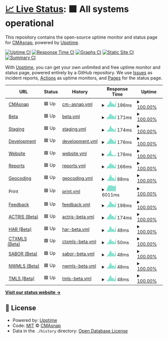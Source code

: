 # [📈 Live Status](https://status.cmasnap.com): <!--live status--> **🟩 All systems operational**

This repository contains the open-source uptime monitor and status page for [CMAsnap](https://cmasnap.com), powered by [Upptime](https://github.com/upptime/upptime).

[![Uptime CI](https://github.com/CMAsnap/status/workflows/Uptime%20CI/badge.svg)](https://github.com/CMAsnap/status/actions?query=workflow%3A%22Uptime+CI%22)
[![Response Time CI](https://github.com/CMAsnap/status/workflows/Response%20Time%20CI/badge.svg)](https://github.com/CMAsnap/status/actions?query=workflow%3A%22Response+Time+CI%22)
[![Graphs CI](https://github.com/CMAsnap/status/workflows/Graphs%20CI/badge.svg)](https://github.com/CMAsnap/status/actions?query=workflow%3A%22Graphs+CI%22)
[![Static Site CI](https://github.com/CMAsnap/status/workflows/Static%20Site%20CI/badge.svg)](https://github.com/CMAsnap/status/actions?query=workflow%3A%22Static+Site+CI%22)
[![Summary CI](https://github.com/CMAsnap/status/workflows/Summary%20CI/badge.svg)](https://github.com/CMAsnap/status/actions?query=workflow%3A%22Summary+CI%22)

With [Upptime](https://upptime.js.org), you can get your own unlimited and free uptime monitor and status page, powered entirely by a GitHub repository. We use [Issues](https://github.com/CMAsnap/status/issues) as incident reports, [Actions](https://github.com/CMAsnap/status/actions) as uptime monitors, and [Pages](https://status.cmasnap.com) for the status page.

<!--start: status pages-->
<!-- This summary is generated by Upptime (https://github.com/upptime/upptime) -->
<!-- Do not edit this manually, your changes will be overwritten -->
<!-- prettier-ignore -->
| URL | Status | History | Response Time | Uptime |
| --- | ------ | ------- | ------------- | ------ |
| <img alt="" src="https://app.cmasnap.com/static/media/favicon/apple-icon-180.png" height="13"> [CMAsnap](https://app.cmasnap.com/api/ping/) | 🟩 Up | [cm-asnap.yml](https://github.com/CMAsnap/status/commits/HEAD/history/cm-asnap.yml) | <details><summary><img alt="Response time graph" src="./graphs/cm-asnap/response-time-week.png" height="20"> 196ms</summary><br><a href="https://status.cmasnap.com/history/cm-asnap"><img alt="Response time 276" src="https://img.shields.io/endpoint?url=https%3A%2F%2Fraw.githubusercontent.com%2FCMAsnap%2Fstatus%2FHEAD%2Fapi%2Fcm-asnap%2Fresponse-time.json"></a><br><a href="https://status.cmasnap.com/history/cm-asnap"><img alt="24-hour response time 320" src="https://img.shields.io/endpoint?url=https%3A%2F%2Fraw.githubusercontent.com%2FCMAsnap%2Fstatus%2FHEAD%2Fapi%2Fcm-asnap%2Fresponse-time-day.json"></a><br><a href="https://status.cmasnap.com/history/cm-asnap"><img alt="7-day response time 196" src="https://img.shields.io/endpoint?url=https%3A%2F%2Fraw.githubusercontent.com%2FCMAsnap%2Fstatus%2FHEAD%2Fapi%2Fcm-asnap%2Fresponse-time-week.json"></a><br><a href="https://status.cmasnap.com/history/cm-asnap"><img alt="30-day response time 366" src="https://img.shields.io/endpoint?url=https%3A%2F%2Fraw.githubusercontent.com%2FCMAsnap%2Fstatus%2FHEAD%2Fapi%2Fcm-asnap%2Fresponse-time-month.json"></a><br><a href="https://status.cmasnap.com/history/cm-asnap"><img alt="1-year response time 295" src="https://img.shields.io/endpoint?url=https%3A%2F%2Fraw.githubusercontent.com%2FCMAsnap%2Fstatus%2FHEAD%2Fapi%2Fcm-asnap%2Fresponse-time-year.json"></a></details> | <details><summary><a href="https://status.cmasnap.com/history/cm-asnap">100.00%</a></summary><a href="https://status.cmasnap.com/history/cm-asnap"><img alt="All-time uptime 99.99%" src="https://img.shields.io/endpoint?url=https%3A%2F%2Fraw.githubusercontent.com%2FCMAsnap%2Fstatus%2FHEAD%2Fapi%2Fcm-asnap%2Fuptime.json"></a><br><a href="https://status.cmasnap.com/history/cm-asnap"><img alt="24-hour uptime 100.00%" src="https://img.shields.io/endpoint?url=https%3A%2F%2Fraw.githubusercontent.com%2FCMAsnap%2Fstatus%2FHEAD%2Fapi%2Fcm-asnap%2Fuptime-day.json"></a><br><a href="https://status.cmasnap.com/history/cm-asnap"><img alt="7-day uptime 100.00%" src="https://img.shields.io/endpoint?url=https%3A%2F%2Fraw.githubusercontent.com%2FCMAsnap%2Fstatus%2FHEAD%2Fapi%2Fcm-asnap%2Fuptime-week.json"></a><br><a href="https://status.cmasnap.com/history/cm-asnap"><img alt="30-day uptime 100.00%" src="https://img.shields.io/endpoint?url=https%3A%2F%2Fraw.githubusercontent.com%2FCMAsnap%2Fstatus%2FHEAD%2Fapi%2Fcm-asnap%2Fuptime-month.json"></a><br><a href="https://status.cmasnap.com/history/cm-asnap"><img alt="1-year uptime 99.99%" src="https://img.shields.io/endpoint?url=https%3A%2F%2Fraw.githubusercontent.com%2FCMAsnap%2Fstatus%2FHEAD%2Fapi%2Fcm-asnap%2Fuptime-year.json"></a></details>
| <img alt="" src="https://beta.cmasnap.com/static/media/favicon/apple-icon-180.png" height="13"> [Beta](https://beta.cmasnap.com/api/ping/) | 🟩 Up | [beta.yml](https://github.com/CMAsnap/status/commits/HEAD/history/beta.yml) | <details><summary><img alt="Response time graph" src="./graphs/beta/response-time-week.png" height="20"> 171ms</summary><br><a href="https://status.cmasnap.com/history/beta"><img alt="Response time 192" src="https://img.shields.io/endpoint?url=https%3A%2F%2Fraw.githubusercontent.com%2FCMAsnap%2Fstatus%2FHEAD%2Fapi%2Fbeta%2Fresponse-time.json"></a><br><a href="https://status.cmasnap.com/history/beta"><img alt="24-hour response time 256" src="https://img.shields.io/endpoint?url=https%3A%2F%2Fraw.githubusercontent.com%2FCMAsnap%2Fstatus%2FHEAD%2Fapi%2Fbeta%2Fresponse-time-day.json"></a><br><a href="https://status.cmasnap.com/history/beta"><img alt="7-day response time 171" src="https://img.shields.io/endpoint?url=https%3A%2F%2Fraw.githubusercontent.com%2FCMAsnap%2Fstatus%2FHEAD%2Fapi%2Fbeta%2Fresponse-time-week.json"></a><br><a href="https://status.cmasnap.com/history/beta"><img alt="30-day response time 140" src="https://img.shields.io/endpoint?url=https%3A%2F%2Fraw.githubusercontent.com%2FCMAsnap%2Fstatus%2FHEAD%2Fapi%2Fbeta%2Fresponse-time-month.json"></a><br><a href="https://status.cmasnap.com/history/beta"><img alt="1-year response time 192" src="https://img.shields.io/endpoint?url=https%3A%2F%2Fraw.githubusercontent.com%2FCMAsnap%2Fstatus%2FHEAD%2Fapi%2Fbeta%2Fresponse-time-year.json"></a></details> | <details><summary><a href="https://status.cmasnap.com/history/beta">100.00%</a></summary><a href="https://status.cmasnap.com/history/beta"><img alt="All-time uptime 100.00%" src="https://img.shields.io/endpoint?url=https%3A%2F%2Fraw.githubusercontent.com%2FCMAsnap%2Fstatus%2FHEAD%2Fapi%2Fbeta%2Fuptime.json"></a><br><a href="https://status.cmasnap.com/history/beta"><img alt="24-hour uptime 100.00%" src="https://img.shields.io/endpoint?url=https%3A%2F%2Fraw.githubusercontent.com%2FCMAsnap%2Fstatus%2FHEAD%2Fapi%2Fbeta%2Fuptime-day.json"></a><br><a href="https://status.cmasnap.com/history/beta"><img alt="7-day uptime 100.00%" src="https://img.shields.io/endpoint?url=https%3A%2F%2Fraw.githubusercontent.com%2FCMAsnap%2Fstatus%2FHEAD%2Fapi%2Fbeta%2Fuptime-week.json"></a><br><a href="https://status.cmasnap.com/history/beta"><img alt="30-day uptime 100.00%" src="https://img.shields.io/endpoint?url=https%3A%2F%2Fraw.githubusercontent.com%2FCMAsnap%2Fstatus%2FHEAD%2Fapi%2Fbeta%2Fuptime-month.json"></a><br><a href="https://status.cmasnap.com/history/beta"><img alt="1-year uptime 100.00%" src="https://img.shields.io/endpoint?url=https%3A%2F%2Fraw.githubusercontent.com%2FCMAsnap%2Fstatus%2FHEAD%2Fapi%2Fbeta%2Fuptime-year.json"></a></details>
| <img alt="" src="https://staging.cmasnap.com/static/media/favicon/apple-icon-180.png" height="13"> [Staging](https://staging.cmasnap.com/api/ping/) | 🟩 Up | [staging.yml](https://github.com/CMAsnap/status/commits/HEAD/history/staging.yml) | <details><summary><img alt="Response time graph" src="./graphs/staging/response-time-week.png" height="20"> 174ms</summary><br><a href="https://status.cmasnap.com/history/staging"><img alt="Response time 173" src="https://img.shields.io/endpoint?url=https%3A%2F%2Fraw.githubusercontent.com%2FCMAsnap%2Fstatus%2FHEAD%2Fapi%2Fstaging%2Fresponse-time.json"></a><br><a href="https://status.cmasnap.com/history/staging"><img alt="24-hour response time 253" src="https://img.shields.io/endpoint?url=https%3A%2F%2Fraw.githubusercontent.com%2FCMAsnap%2Fstatus%2FHEAD%2Fapi%2Fstaging%2Fresponse-time-day.json"></a><br><a href="https://status.cmasnap.com/history/staging"><img alt="7-day response time 174" src="https://img.shields.io/endpoint?url=https%3A%2F%2Fraw.githubusercontent.com%2FCMAsnap%2Fstatus%2FHEAD%2Fapi%2Fstaging%2Fresponse-time-week.json"></a><br><a href="https://status.cmasnap.com/history/staging"><img alt="30-day response time 145" src="https://img.shields.io/endpoint?url=https%3A%2F%2Fraw.githubusercontent.com%2FCMAsnap%2Fstatus%2FHEAD%2Fapi%2Fstaging%2Fresponse-time-month.json"></a><br><a href="https://status.cmasnap.com/history/staging"><img alt="1-year response time 171" src="https://img.shields.io/endpoint?url=https%3A%2F%2Fraw.githubusercontent.com%2FCMAsnap%2Fstatus%2FHEAD%2Fapi%2Fstaging%2Fresponse-time-year.json"></a></details> | <details><summary><a href="https://status.cmasnap.com/history/staging">100.00%</a></summary><a href="https://status.cmasnap.com/history/staging"><img alt="All-time uptime 100.00%" src="https://img.shields.io/endpoint?url=https%3A%2F%2Fraw.githubusercontent.com%2FCMAsnap%2Fstatus%2FHEAD%2Fapi%2Fstaging%2Fuptime.json"></a><br><a href="https://status.cmasnap.com/history/staging"><img alt="24-hour uptime 100.00%" src="https://img.shields.io/endpoint?url=https%3A%2F%2Fraw.githubusercontent.com%2FCMAsnap%2Fstatus%2FHEAD%2Fapi%2Fstaging%2Fuptime-day.json"></a><br><a href="https://status.cmasnap.com/history/staging"><img alt="7-day uptime 100.00%" src="https://img.shields.io/endpoint?url=https%3A%2F%2Fraw.githubusercontent.com%2FCMAsnap%2Fstatus%2FHEAD%2Fapi%2Fstaging%2Fuptime-week.json"></a><br><a href="https://status.cmasnap.com/history/staging"><img alt="30-day uptime 100.00%" src="https://img.shields.io/endpoint?url=https%3A%2F%2Fraw.githubusercontent.com%2FCMAsnap%2Fstatus%2FHEAD%2Fapi%2Fstaging%2Fuptime-month.json"></a><br><a href="https://status.cmasnap.com/history/staging"><img alt="1-year uptime 100.00%" src="https://img.shields.io/endpoint?url=https%3A%2F%2Fraw.githubusercontent.com%2FCMAsnap%2Fstatus%2FHEAD%2Fapi%2Fstaging%2Fuptime-year.json"></a></details>
| <img alt="" src="https://development.cmasnap.com/static/media/favicon/apple-icon-180.png" height="13"> [Development](https://development.cmasnap.com/api/ping/) | 🟩 Up | [development.yml](https://github.com/CMAsnap/status/commits/HEAD/history/development.yml) | <details><summary><img alt="Response time graph" src="./graphs/development/response-time-week.png" height="20"> 176ms</summary><br><a href="https://status.cmasnap.com/history/development"><img alt="Response time 170" src="https://img.shields.io/endpoint?url=https%3A%2F%2Fraw.githubusercontent.com%2FCMAsnap%2Fstatus%2FHEAD%2Fapi%2Fdevelopment%2Fresponse-time.json"></a><br><a href="https://status.cmasnap.com/history/development"><img alt="24-hour response time 253" src="https://img.shields.io/endpoint?url=https%3A%2F%2Fraw.githubusercontent.com%2FCMAsnap%2Fstatus%2FHEAD%2Fapi%2Fdevelopment%2Fresponse-time-day.json"></a><br><a href="https://status.cmasnap.com/history/development"><img alt="7-day response time 176" src="https://img.shields.io/endpoint?url=https%3A%2F%2Fraw.githubusercontent.com%2FCMAsnap%2Fstatus%2FHEAD%2Fapi%2Fdevelopment%2Fresponse-time-week.json"></a><br><a href="https://status.cmasnap.com/history/development"><img alt="30-day response time 142" src="https://img.shields.io/endpoint?url=https%3A%2F%2Fraw.githubusercontent.com%2FCMAsnap%2Fstatus%2FHEAD%2Fapi%2Fdevelopment%2Fresponse-time-month.json"></a><br><a href="https://status.cmasnap.com/history/development"><img alt="1-year response time 169" src="https://img.shields.io/endpoint?url=https%3A%2F%2Fraw.githubusercontent.com%2FCMAsnap%2Fstatus%2FHEAD%2Fapi%2Fdevelopment%2Fresponse-time-year.json"></a></details> | <details><summary><a href="https://status.cmasnap.com/history/development">100.00%</a></summary><a href="https://status.cmasnap.com/history/development"><img alt="All-time uptime 100.00%" src="https://img.shields.io/endpoint?url=https%3A%2F%2Fraw.githubusercontent.com%2FCMAsnap%2Fstatus%2FHEAD%2Fapi%2Fdevelopment%2Fuptime.json"></a><br><a href="https://status.cmasnap.com/history/development"><img alt="24-hour uptime 100.00%" src="https://img.shields.io/endpoint?url=https%3A%2F%2Fraw.githubusercontent.com%2FCMAsnap%2Fstatus%2FHEAD%2Fapi%2Fdevelopment%2Fuptime-day.json"></a><br><a href="https://status.cmasnap.com/history/development"><img alt="7-day uptime 100.00%" src="https://img.shields.io/endpoint?url=https%3A%2F%2Fraw.githubusercontent.com%2FCMAsnap%2Fstatus%2FHEAD%2Fapi%2Fdevelopment%2Fuptime-week.json"></a><br><a href="https://status.cmasnap.com/history/development"><img alt="30-day uptime 100.00%" src="https://img.shields.io/endpoint?url=https%3A%2F%2Fraw.githubusercontent.com%2FCMAsnap%2Fstatus%2FHEAD%2Fapi%2Fdevelopment%2Fuptime-month.json"></a><br><a href="https://status.cmasnap.com/history/development"><img alt="1-year uptime 100.00%" src="https://img.shields.io/endpoint?url=https%3A%2F%2Fraw.githubusercontent.com%2FCMAsnap%2Fstatus%2FHEAD%2Fapi%2Fdevelopment%2Fuptime-year.json"></a></details>
| <img alt="" src="https://7732712.fs1.hubspotusercontent-na1.net/hubfs/7732712/apple-icon-180.png" height="13"> [Website](https://cmasnap.com/) | 🟩 Up | [website.yml](https://github.com/CMAsnap/status/commits/HEAD/history/website.yml) | <details><summary><img alt="Response time graph" src="./graphs/website/response-time-week.png" height="20"> 176ms</summary><br><a href="https://status.cmasnap.com/history/website"><img alt="Response time 263" src="https://img.shields.io/endpoint?url=https%3A%2F%2Fraw.githubusercontent.com%2FCMAsnap%2Fstatus%2FHEAD%2Fapi%2Fwebsite%2Fresponse-time.json"></a><br><a href="https://status.cmasnap.com/history/website"><img alt="24-hour response time 120" src="https://img.shields.io/endpoint?url=https%3A%2F%2Fraw.githubusercontent.com%2FCMAsnap%2Fstatus%2FHEAD%2Fapi%2Fwebsite%2Fresponse-time-day.json"></a><br><a href="https://status.cmasnap.com/history/website"><img alt="7-day response time 176" src="https://img.shields.io/endpoint?url=https%3A%2F%2Fraw.githubusercontent.com%2FCMAsnap%2Fstatus%2FHEAD%2Fapi%2Fwebsite%2Fresponse-time-week.json"></a><br><a href="https://status.cmasnap.com/history/website"><img alt="30-day response time 139" src="https://img.shields.io/endpoint?url=https%3A%2F%2Fraw.githubusercontent.com%2FCMAsnap%2Fstatus%2FHEAD%2Fapi%2Fwebsite%2Fresponse-time-month.json"></a><br><a href="https://status.cmasnap.com/history/website"><img alt="1-year response time 231" src="https://img.shields.io/endpoint?url=https%3A%2F%2Fraw.githubusercontent.com%2FCMAsnap%2Fstatus%2FHEAD%2Fapi%2Fwebsite%2Fresponse-time-year.json"></a></details> | <details><summary><a href="https://status.cmasnap.com/history/website">100.00%</a></summary><a href="https://status.cmasnap.com/history/website"><img alt="All-time uptime 100.00%" src="https://img.shields.io/endpoint?url=https%3A%2F%2Fraw.githubusercontent.com%2FCMAsnap%2Fstatus%2FHEAD%2Fapi%2Fwebsite%2Fuptime.json"></a><br><a href="https://status.cmasnap.com/history/website"><img alt="24-hour uptime 100.00%" src="https://img.shields.io/endpoint?url=https%3A%2F%2Fraw.githubusercontent.com%2FCMAsnap%2Fstatus%2FHEAD%2Fapi%2Fwebsite%2Fuptime-day.json"></a><br><a href="https://status.cmasnap.com/history/website"><img alt="7-day uptime 100.00%" src="https://img.shields.io/endpoint?url=https%3A%2F%2Fraw.githubusercontent.com%2FCMAsnap%2Fstatus%2FHEAD%2Fapi%2Fwebsite%2Fuptime-week.json"></a><br><a href="https://status.cmasnap.com/history/website"><img alt="30-day uptime 100.00%" src="https://img.shields.io/endpoint?url=https%3A%2F%2Fraw.githubusercontent.com%2FCMAsnap%2Fstatus%2FHEAD%2Fapi%2Fwebsite%2Fuptime-month.json"></a><br><a href="https://status.cmasnap.com/history/website"><img alt="1-year uptime 100.00%" src="https://img.shields.io/endpoint?url=https%3A%2F%2Fraw.githubusercontent.com%2FCMAsnap%2Fstatus%2FHEAD%2Fapi%2Fwebsite%2Fuptime-year.json"></a></details>
| <img alt="" src="https://reports.cmasnap.com/app/assets/img/favicon.ico" height="13"> [Reports](https://reports.cmasnap.com/api/health) | 🟩 Up | [reports.yml](https://github.com/CMAsnap/status/commits/HEAD/history/reports.yml) | <details><summary><img alt="Response time graph" src="./graphs/reports/response-time-week.png" height="20"> 166ms</summary><br><a href="https://status.cmasnap.com/history/reports"><img alt="Response time 176" src="https://img.shields.io/endpoint?url=https%3A%2F%2Fraw.githubusercontent.com%2FCMAsnap%2Fstatus%2FHEAD%2Fapi%2Freports%2Fresponse-time.json"></a><br><a href="https://status.cmasnap.com/history/reports"><img alt="24-hour response time 251" src="https://img.shields.io/endpoint?url=https%3A%2F%2Fraw.githubusercontent.com%2FCMAsnap%2Fstatus%2FHEAD%2Fapi%2Freports%2Fresponse-time-day.json"></a><br><a href="https://status.cmasnap.com/history/reports"><img alt="7-day response time 166" src="https://img.shields.io/endpoint?url=https%3A%2F%2Fraw.githubusercontent.com%2FCMAsnap%2Fstatus%2FHEAD%2Fapi%2Freports%2Fresponse-time-week.json"></a><br><a href="https://status.cmasnap.com/history/reports"><img alt="30-day response time 139" src="https://img.shields.io/endpoint?url=https%3A%2F%2Fraw.githubusercontent.com%2FCMAsnap%2Fstatus%2FHEAD%2Fapi%2Freports%2Fresponse-time-month.json"></a><br><a href="https://status.cmasnap.com/history/reports"><img alt="1-year response time 172" src="https://img.shields.io/endpoint?url=https%3A%2F%2Fraw.githubusercontent.com%2FCMAsnap%2Fstatus%2FHEAD%2Fapi%2Freports%2Fresponse-time-year.json"></a></details> | <details><summary><a href="https://status.cmasnap.com/history/reports">100.00%</a></summary><a href="https://status.cmasnap.com/history/reports"><img alt="All-time uptime 100.00%" src="https://img.shields.io/endpoint?url=https%3A%2F%2Fraw.githubusercontent.com%2FCMAsnap%2Fstatus%2FHEAD%2Fapi%2Freports%2Fuptime.json"></a><br><a href="https://status.cmasnap.com/history/reports"><img alt="24-hour uptime 100.00%" src="https://img.shields.io/endpoint?url=https%3A%2F%2Fraw.githubusercontent.com%2FCMAsnap%2Fstatus%2FHEAD%2Fapi%2Freports%2Fuptime-day.json"></a><br><a href="https://status.cmasnap.com/history/reports"><img alt="7-day uptime 100.00%" src="https://img.shields.io/endpoint?url=https%3A%2F%2Fraw.githubusercontent.com%2FCMAsnap%2Fstatus%2FHEAD%2Fapi%2Freports%2Fuptime-week.json"></a><br><a href="https://status.cmasnap.com/history/reports"><img alt="30-day uptime 100.00%" src="https://img.shields.io/endpoint?url=https%3A%2F%2Fraw.githubusercontent.com%2FCMAsnap%2Fstatus%2FHEAD%2Fapi%2Freports%2Fuptime-month.json"></a><br><a href="https://status.cmasnap.com/history/reports"><img alt="1-year uptime 100.00%" src="https://img.shields.io/endpoint?url=https%3A%2F%2Fraw.githubusercontent.com%2FCMAsnap%2Fstatus%2FHEAD%2Fapi%2Freports%2Fuptime-year.json"></a></details>
| <img alt="" src="https://www.pelias.io/img/favicon.ico" height="13"> [Geocoding](http://159.223.144.242:4000/status) | 🟩 Up | [geocoding.yml](https://github.com/CMAsnap/status/commits/HEAD/history/geocoding.yml) | <details><summary><img alt="Response time graph" src="./graphs/geocoding/response-time-week.png" height="20"> 88ms</summary><br><a href="https://status.cmasnap.com/history/geocoding"><img alt="Response time 80" src="https://img.shields.io/endpoint?url=https%3A%2F%2Fraw.githubusercontent.com%2FCMAsnap%2Fstatus%2FHEAD%2Fapi%2Fgeocoding%2Fresponse-time.json"></a><br><a href="https://status.cmasnap.com/history/geocoding"><img alt="24-hour response time 157" src="https://img.shields.io/endpoint?url=https%3A%2F%2Fraw.githubusercontent.com%2FCMAsnap%2Fstatus%2FHEAD%2Fapi%2Fgeocoding%2Fresponse-time-day.json"></a><br><a href="https://status.cmasnap.com/history/geocoding"><img alt="7-day response time 88" src="https://img.shields.io/endpoint?url=https%3A%2F%2Fraw.githubusercontent.com%2FCMAsnap%2Fstatus%2FHEAD%2Fapi%2Fgeocoding%2Fresponse-time-week.json"></a><br><a href="https://status.cmasnap.com/history/geocoding"><img alt="30-day response time 68" src="https://img.shields.io/endpoint?url=https%3A%2F%2Fraw.githubusercontent.com%2FCMAsnap%2Fstatus%2FHEAD%2Fapi%2Fgeocoding%2Fresponse-time-month.json"></a><br><a href="https://status.cmasnap.com/history/geocoding"><img alt="1-year response time 80" src="https://img.shields.io/endpoint?url=https%3A%2F%2Fraw.githubusercontent.com%2FCMAsnap%2Fstatus%2FHEAD%2Fapi%2Fgeocoding%2Fresponse-time-year.json"></a></details> | <details><summary><a href="https://status.cmasnap.com/history/geocoding">100.00%</a></summary><a href="https://status.cmasnap.com/history/geocoding"><img alt="All-time uptime 100.00%" src="https://img.shields.io/endpoint?url=https%3A%2F%2Fraw.githubusercontent.com%2FCMAsnap%2Fstatus%2FHEAD%2Fapi%2Fgeocoding%2Fuptime.json"></a><br><a href="https://status.cmasnap.com/history/geocoding"><img alt="24-hour uptime 100.00%" src="https://img.shields.io/endpoint?url=https%3A%2F%2Fraw.githubusercontent.com%2FCMAsnap%2Fstatus%2FHEAD%2Fapi%2Fgeocoding%2Fuptime-day.json"></a><br><a href="https://status.cmasnap.com/history/geocoding"><img alt="7-day uptime 100.00%" src="https://img.shields.io/endpoint?url=https%3A%2F%2Fraw.githubusercontent.com%2FCMAsnap%2Fstatus%2FHEAD%2Fapi%2Fgeocoding%2Fuptime-week.json"></a><br><a href="https://status.cmasnap.com/history/geocoding"><img alt="30-day uptime 100.00%" src="https://img.shields.io/endpoint?url=https%3A%2F%2Fraw.githubusercontent.com%2FCMAsnap%2Fstatus%2FHEAD%2Fapi%2Fgeocoding%2Fuptime-month.json"></a><br><a href="https://status.cmasnap.com/history/geocoding"><img alt="1-year uptime 100.00%" src="https://img.shields.io/endpoint?url=https%3A%2F%2Fraw.githubusercontent.com%2FCMAsnap%2Fstatus%2FHEAD%2Fapi%2Fgeocoding%2Fuptime-year.json"></a></details>
| <img alt="" src="https://icons.duckduckgo.com/ip3/print.cmasnap.com.ico" height="13"> Print | 🟩 Up | [print.yml](https://github.com/CMAsnap/status/commits/HEAD/history/print.yml) | <details><summary><img alt="Response time graph" src="./graphs/print/response-time-week.png" height="20"> 6011ms</summary><br><a href="https://status.cmasnap.com/history/print"><img alt="Response time 6345" src="https://img.shields.io/endpoint?url=https%3A%2F%2Fraw.githubusercontent.com%2FCMAsnap%2Fstatus%2FHEAD%2Fapi%2Fprint%2Fresponse-time.json"></a><br><a href="https://status.cmasnap.com/history/print"><img alt="24-hour response time 6225" src="https://img.shields.io/endpoint?url=https%3A%2F%2Fraw.githubusercontent.com%2FCMAsnap%2Fstatus%2FHEAD%2Fapi%2Fprint%2Fresponse-time-day.json"></a><br><a href="https://status.cmasnap.com/history/print"><img alt="7-day response time 6011" src="https://img.shields.io/endpoint?url=https%3A%2F%2Fraw.githubusercontent.com%2FCMAsnap%2Fstatus%2FHEAD%2Fapi%2Fprint%2Fresponse-time-week.json"></a><br><a href="https://status.cmasnap.com/history/print"><img alt="30-day response time 6396" src="https://img.shields.io/endpoint?url=https%3A%2F%2Fraw.githubusercontent.com%2FCMAsnap%2Fstatus%2FHEAD%2Fapi%2Fprint%2Fresponse-time-month.json"></a><br><a href="https://status.cmasnap.com/history/print"><img alt="1-year response time 5817" src="https://img.shields.io/endpoint?url=https%3A%2F%2Fraw.githubusercontent.com%2FCMAsnap%2Fstatus%2FHEAD%2Fapi%2Fprint%2Fresponse-time-year.json"></a></details> | <details><summary><a href="https://status.cmasnap.com/history/print">100.00%</a></summary><a href="https://status.cmasnap.com/history/print"><img alt="All-time uptime 100.00%" src="https://img.shields.io/endpoint?url=https%3A%2F%2Fraw.githubusercontent.com%2FCMAsnap%2Fstatus%2FHEAD%2Fapi%2Fprint%2Fuptime.json"></a><br><a href="https://status.cmasnap.com/history/print"><img alt="24-hour uptime 100.00%" src="https://img.shields.io/endpoint?url=https%3A%2F%2Fraw.githubusercontent.com%2FCMAsnap%2Fstatus%2FHEAD%2Fapi%2Fprint%2Fuptime-day.json"></a><br><a href="https://status.cmasnap.com/history/print"><img alt="7-day uptime 100.00%" src="https://img.shields.io/endpoint?url=https%3A%2F%2Fraw.githubusercontent.com%2FCMAsnap%2Fstatus%2FHEAD%2Fapi%2Fprint%2Fuptime-week.json"></a><br><a href="https://status.cmasnap.com/history/print"><img alt="30-day uptime 99.97%" src="https://img.shields.io/endpoint?url=https%3A%2F%2Fraw.githubusercontent.com%2FCMAsnap%2Fstatus%2FHEAD%2Fapi%2Fprint%2Fuptime-month.json"></a><br><a href="https://status.cmasnap.com/history/print"><img alt="1-year uptime 100.00%" src="https://img.shields.io/endpoint?url=https%3A%2F%2Fraw.githubusercontent.com%2FCMAsnap%2Fstatus%2FHEAD%2Fapi%2Fprint%2Fuptime-year.json"></a></details>
| <img alt="" src="https://feedback.cmasnap.com/static/images/logos/RWimAUckjywYVHidKhZd7TJZInfPjstsp6BFFVgfN5K1tJYzPuNsoGxjCq56DOSC-firstframe.jpeg?size=100" height="13"> [Feedback](https://feedback.cmasnap.com/_health/) | 🟩 Up | [feedback.yml](https://github.com/CMAsnap/status/commits/HEAD/history/feedback.yml) | <details><summary><img alt="Response time graph" src="./graphs/feedback/response-time-week.png" height="20"> 198ms</summary><br><a href="https://status.cmasnap.com/history/feedback"><img alt="Response time 195" src="https://img.shields.io/endpoint?url=https%3A%2F%2Fraw.githubusercontent.com%2FCMAsnap%2Fstatus%2FHEAD%2Fapi%2Ffeedback%2Fresponse-time.json"></a><br><a href="https://status.cmasnap.com/history/feedback"><img alt="24-hour response time 324" src="https://img.shields.io/endpoint?url=https%3A%2F%2Fraw.githubusercontent.com%2FCMAsnap%2Fstatus%2FHEAD%2Fapi%2Ffeedback%2Fresponse-time-day.json"></a><br><a href="https://status.cmasnap.com/history/feedback"><img alt="7-day response time 198" src="https://img.shields.io/endpoint?url=https%3A%2F%2Fraw.githubusercontent.com%2FCMAsnap%2Fstatus%2FHEAD%2Fapi%2Ffeedback%2Fresponse-time-week.json"></a><br><a href="https://status.cmasnap.com/history/feedback"><img alt="30-day response time 167" src="https://img.shields.io/endpoint?url=https%3A%2F%2Fraw.githubusercontent.com%2FCMAsnap%2Fstatus%2FHEAD%2Fapi%2Ffeedback%2Fresponse-time-month.json"></a><br><a href="https://status.cmasnap.com/history/feedback"><img alt="1-year response time 195" src="https://img.shields.io/endpoint?url=https%3A%2F%2Fraw.githubusercontent.com%2FCMAsnap%2Fstatus%2FHEAD%2Fapi%2Ffeedback%2Fresponse-time-year.json"></a></details> | <details><summary><a href="https://status.cmasnap.com/history/feedback">100.00%</a></summary><a href="https://status.cmasnap.com/history/feedback"><img alt="All-time uptime 100.00%" src="https://img.shields.io/endpoint?url=https%3A%2F%2Fraw.githubusercontent.com%2FCMAsnap%2Fstatus%2FHEAD%2Fapi%2Ffeedback%2Fuptime.json"></a><br><a href="https://status.cmasnap.com/history/feedback"><img alt="24-hour uptime 100.00%" src="https://img.shields.io/endpoint?url=https%3A%2F%2Fraw.githubusercontent.com%2FCMAsnap%2Fstatus%2FHEAD%2Fapi%2Ffeedback%2Fuptime-day.json"></a><br><a href="https://status.cmasnap.com/history/feedback"><img alt="7-day uptime 100.00%" src="https://img.shields.io/endpoint?url=https%3A%2F%2Fraw.githubusercontent.com%2FCMAsnap%2Fstatus%2FHEAD%2Fapi%2Ffeedback%2Fuptime-week.json"></a><br><a href="https://status.cmasnap.com/history/feedback"><img alt="30-day uptime 100.00%" src="https://img.shields.io/endpoint?url=https%3A%2F%2Fraw.githubusercontent.com%2FCMAsnap%2Fstatus%2FHEAD%2Fapi%2Ffeedback%2Fuptime-month.json"></a><br><a href="https://status.cmasnap.com/history/feedback"><img alt="1-year uptime 100.00%" src="https://img.shields.io/endpoint?url=https%3A%2F%2Fraw.githubusercontent.com%2FCMAsnap%2Fstatus%2FHEAD%2Fapi%2Ffeedback%2Fuptime-year.json"></a></details>
| <img alt="" src="https://icons.duckduckgo.com/ip3/beta.cmasnap.com.ico" height="13"> [ACTRIS (Beta)](https://beta.cmasnap.com/api/listings?datasetId=actris) | 🟩 Up | [actris-beta.yml](https://github.com/CMAsnap/status/commits/HEAD/history/actris-beta.yml) | <details><summary><img alt="Response time graph" src="./graphs/actris-beta/response-time-week.png" height="20"> 174ms</summary><br><a href="https://status.cmasnap.com/history/actris-beta"><img alt="Response time 483" src="https://img.shields.io/endpoint?url=https%3A%2F%2Fraw.githubusercontent.com%2FCMAsnap%2Fstatus%2FHEAD%2Fapi%2Factris-beta%2Fresponse-time.json"></a><br><a href="https://status.cmasnap.com/history/actris-beta"><img alt="24-hour response time 274" src="https://img.shields.io/endpoint?url=https%3A%2F%2Fraw.githubusercontent.com%2FCMAsnap%2Fstatus%2FHEAD%2Fapi%2Factris-beta%2Fresponse-time-day.json"></a><br><a href="https://status.cmasnap.com/history/actris-beta"><img alt="7-day response time 174" src="https://img.shields.io/endpoint?url=https%3A%2F%2Fraw.githubusercontent.com%2FCMAsnap%2Fstatus%2FHEAD%2Fapi%2Factris-beta%2Fresponse-time-week.json"></a><br><a href="https://status.cmasnap.com/history/actris-beta"><img alt="30-day response time 148" src="https://img.shields.io/endpoint?url=https%3A%2F%2Fraw.githubusercontent.com%2FCMAsnap%2Fstatus%2FHEAD%2Fapi%2Factris-beta%2Fresponse-time-month.json"></a><br><a href="https://status.cmasnap.com/history/actris-beta"><img alt="1-year response time 483" src="https://img.shields.io/endpoint?url=https%3A%2F%2Fraw.githubusercontent.com%2FCMAsnap%2Fstatus%2FHEAD%2Fapi%2Factris-beta%2Fresponse-time-year.json"></a></details> | <details><summary><a href="https://status.cmasnap.com/history/actris-beta">100.00%</a></summary><a href="https://status.cmasnap.com/history/actris-beta"><img alt="All-time uptime 88.05%" src="https://img.shields.io/endpoint?url=https%3A%2F%2Fraw.githubusercontent.com%2FCMAsnap%2Fstatus%2FHEAD%2Fapi%2Factris-beta%2Fuptime.json"></a><br><a href="https://status.cmasnap.com/history/actris-beta"><img alt="24-hour uptime 100.00%" src="https://img.shields.io/endpoint?url=https%3A%2F%2Fraw.githubusercontent.com%2FCMAsnap%2Fstatus%2FHEAD%2Fapi%2Factris-beta%2Fuptime-day.json"></a><br><a href="https://status.cmasnap.com/history/actris-beta"><img alt="7-day uptime 100.00%" src="https://img.shields.io/endpoint?url=https%3A%2F%2Fraw.githubusercontent.com%2FCMAsnap%2Fstatus%2FHEAD%2Fapi%2Factris-beta%2Fuptime-week.json"></a><br><a href="https://status.cmasnap.com/history/actris-beta"><img alt="30-day uptime 100.00%" src="https://img.shields.io/endpoint?url=https%3A%2F%2Fraw.githubusercontent.com%2FCMAsnap%2Fstatus%2FHEAD%2Fapi%2Factris-beta%2Fuptime-month.json"></a><br><a href="https://status.cmasnap.com/history/actris-beta"><img alt="1-year uptime 88.05%" src="https://img.shields.io/endpoint?url=https%3A%2F%2Fraw.githubusercontent.com%2FCMAsnap%2Fstatus%2FHEAD%2Fapi%2Factris-beta%2Fuptime-year.json"></a></details>
| <img alt="" src="https://icons.duckduckgo.com/ip3/beta.cmasnap.com.ico" height="13"> [HAR (Beta)](https://beta.cmasnap.com/api/listings?datasetId=har) | 🟩 Up | [har-beta.yml](https://github.com/CMAsnap/status/commits/HEAD/history/har-beta.yml) | <details><summary><img alt="Response time graph" src="./graphs/har-beta/response-time-week.png" height="20"> 48ms</summary><br><a href="https://status.cmasnap.com/history/har-beta"><img alt="Response time 533" src="https://img.shields.io/endpoint?url=https%3A%2F%2Fraw.githubusercontent.com%2FCMAsnap%2Fstatus%2FHEAD%2Fapi%2Fhar-beta%2Fresponse-time.json"></a><br><a href="https://status.cmasnap.com/history/har-beta"><img alt="24-hour response time 85" src="https://img.shields.io/endpoint?url=https%3A%2F%2Fraw.githubusercontent.com%2FCMAsnap%2Fstatus%2FHEAD%2Fapi%2Fhar-beta%2Fresponse-time-day.json"></a><br><a href="https://status.cmasnap.com/history/har-beta"><img alt="7-day response time 48" src="https://img.shields.io/endpoint?url=https%3A%2F%2Fraw.githubusercontent.com%2FCMAsnap%2Fstatus%2FHEAD%2Fapi%2Fhar-beta%2Fresponse-time-week.json"></a><br><a href="https://status.cmasnap.com/history/har-beta"><img alt="30-day response time 40" src="https://img.shields.io/endpoint?url=https%3A%2F%2Fraw.githubusercontent.com%2FCMAsnap%2Fstatus%2FHEAD%2Fapi%2Fhar-beta%2Fresponse-time-month.json"></a><br><a href="https://status.cmasnap.com/history/har-beta"><img alt="1-year response time 533" src="https://img.shields.io/endpoint?url=https%3A%2F%2Fraw.githubusercontent.com%2FCMAsnap%2Fstatus%2FHEAD%2Fapi%2Fhar-beta%2Fresponse-time-year.json"></a></details> | <details><summary><a href="https://status.cmasnap.com/history/har-beta">100.00%</a></summary><a href="https://status.cmasnap.com/history/har-beta"><img alt="All-time uptime 88.03%" src="https://img.shields.io/endpoint?url=https%3A%2F%2Fraw.githubusercontent.com%2FCMAsnap%2Fstatus%2FHEAD%2Fapi%2Fhar-beta%2Fuptime.json"></a><br><a href="https://status.cmasnap.com/history/har-beta"><img alt="24-hour uptime 100.00%" src="https://img.shields.io/endpoint?url=https%3A%2F%2Fraw.githubusercontent.com%2FCMAsnap%2Fstatus%2FHEAD%2Fapi%2Fhar-beta%2Fuptime-day.json"></a><br><a href="https://status.cmasnap.com/history/har-beta"><img alt="7-day uptime 100.00%" src="https://img.shields.io/endpoint?url=https%3A%2F%2Fraw.githubusercontent.com%2FCMAsnap%2Fstatus%2FHEAD%2Fapi%2Fhar-beta%2Fuptime-week.json"></a><br><a href="https://status.cmasnap.com/history/har-beta"><img alt="30-day uptime 100.00%" src="https://img.shields.io/endpoint?url=https%3A%2F%2Fraw.githubusercontent.com%2FCMAsnap%2Fstatus%2FHEAD%2Fapi%2Fhar-beta%2Fuptime-month.json"></a><br><a href="https://status.cmasnap.com/history/har-beta"><img alt="1-year uptime 88.03%" src="https://img.shields.io/endpoint?url=https%3A%2F%2Fraw.githubusercontent.com%2FCMAsnap%2Fstatus%2FHEAD%2Fapi%2Fhar-beta%2Fuptime-year.json"></a></details>
| <img alt="" src="https://icons.duckduckgo.com/ip3/beta.cmasnap.com.ico" height="13"> [CTXMLS (Beta)](https://beta.cmasnap.com/api/listings?datasetId=ctxmls) | 🟩 Up | [ctxmls-beta.yml](https://github.com/CMAsnap/status/commits/HEAD/history/ctxmls-beta.yml) | <details><summary><img alt="Response time graph" src="./graphs/ctxmls-beta/response-time-week.png" height="20"> 50ms</summary><br><a href="https://status.cmasnap.com/history/ctxmls-beta"><img alt="Response time 269" src="https://img.shields.io/endpoint?url=https%3A%2F%2Fraw.githubusercontent.com%2FCMAsnap%2Fstatus%2FHEAD%2Fapi%2Fctxmls-beta%2Fresponse-time.json"></a><br><a href="https://status.cmasnap.com/history/ctxmls-beta"><img alt="24-hour response time 95" src="https://img.shields.io/endpoint?url=https%3A%2F%2Fraw.githubusercontent.com%2FCMAsnap%2Fstatus%2FHEAD%2Fapi%2Fctxmls-beta%2Fresponse-time-day.json"></a><br><a href="https://status.cmasnap.com/history/ctxmls-beta"><img alt="7-day response time 50" src="https://img.shields.io/endpoint?url=https%3A%2F%2Fraw.githubusercontent.com%2FCMAsnap%2Fstatus%2FHEAD%2Fapi%2Fctxmls-beta%2Fresponse-time-week.json"></a><br><a href="https://status.cmasnap.com/history/ctxmls-beta"><img alt="30-day response time 40" src="https://img.shields.io/endpoint?url=https%3A%2F%2Fraw.githubusercontent.com%2FCMAsnap%2Fstatus%2FHEAD%2Fapi%2Fctxmls-beta%2Fresponse-time-month.json"></a><br><a href="https://status.cmasnap.com/history/ctxmls-beta"><img alt="1-year response time 269" src="https://img.shields.io/endpoint?url=https%3A%2F%2Fraw.githubusercontent.com%2FCMAsnap%2Fstatus%2FHEAD%2Fapi%2Fctxmls-beta%2Fresponse-time-year.json"></a></details> | <details><summary><a href="https://status.cmasnap.com/history/ctxmls-beta">100.00%</a></summary><a href="https://status.cmasnap.com/history/ctxmls-beta"><img alt="All-time uptime 87.97%" src="https://img.shields.io/endpoint?url=https%3A%2F%2Fraw.githubusercontent.com%2FCMAsnap%2Fstatus%2FHEAD%2Fapi%2Fctxmls-beta%2Fuptime.json"></a><br><a href="https://status.cmasnap.com/history/ctxmls-beta"><img alt="24-hour uptime 100.00%" src="https://img.shields.io/endpoint?url=https%3A%2F%2Fraw.githubusercontent.com%2FCMAsnap%2Fstatus%2FHEAD%2Fapi%2Fctxmls-beta%2Fuptime-day.json"></a><br><a href="https://status.cmasnap.com/history/ctxmls-beta"><img alt="7-day uptime 100.00%" src="https://img.shields.io/endpoint?url=https%3A%2F%2Fraw.githubusercontent.com%2FCMAsnap%2Fstatus%2FHEAD%2Fapi%2Fctxmls-beta%2Fuptime-week.json"></a><br><a href="https://status.cmasnap.com/history/ctxmls-beta"><img alt="30-day uptime 100.00%" src="https://img.shields.io/endpoint?url=https%3A%2F%2Fraw.githubusercontent.com%2FCMAsnap%2Fstatus%2FHEAD%2Fapi%2Fctxmls-beta%2Fuptime-month.json"></a><br><a href="https://status.cmasnap.com/history/ctxmls-beta"><img alt="1-year uptime 87.97%" src="https://img.shields.io/endpoint?url=https%3A%2F%2Fraw.githubusercontent.com%2FCMAsnap%2Fstatus%2FHEAD%2Fapi%2Fctxmls-beta%2Fuptime-year.json"></a></details>
| <img alt="" src="https://icons.duckduckgo.com/ip3/beta.cmasnap.com.ico" height="13"> [SABOR (Beta)](https://beta.cmasnap.com/api/listings?datasetId=sabor) | 🟩 Up | [sabor-beta.yml](https://github.com/CMAsnap/status/commits/HEAD/history/sabor-beta.yml) | <details><summary><img alt="Response time graph" src="./graphs/sabor-beta/response-time-week.png" height="20"> 48ms</summary><br><a href="https://status.cmasnap.com/history/sabor-beta"><img alt="Response time 101" src="https://img.shields.io/endpoint?url=https%3A%2F%2Fraw.githubusercontent.com%2FCMAsnap%2Fstatus%2FHEAD%2Fapi%2Fsabor-beta%2Fresponse-time.json"></a><br><a href="https://status.cmasnap.com/history/sabor-beta"><img alt="24-hour response time 82" src="https://img.shields.io/endpoint?url=https%3A%2F%2Fraw.githubusercontent.com%2FCMAsnap%2Fstatus%2FHEAD%2Fapi%2Fsabor-beta%2Fresponse-time-day.json"></a><br><a href="https://status.cmasnap.com/history/sabor-beta"><img alt="7-day response time 48" src="https://img.shields.io/endpoint?url=https%3A%2F%2Fraw.githubusercontent.com%2FCMAsnap%2Fstatus%2FHEAD%2Fapi%2Fsabor-beta%2Fresponse-time-week.json"></a><br><a href="https://status.cmasnap.com/history/sabor-beta"><img alt="30-day response time 39" src="https://img.shields.io/endpoint?url=https%3A%2F%2Fraw.githubusercontent.com%2FCMAsnap%2Fstatus%2FHEAD%2Fapi%2Fsabor-beta%2Fresponse-time-month.json"></a><br><a href="https://status.cmasnap.com/history/sabor-beta"><img alt="1-year response time 101" src="https://img.shields.io/endpoint?url=https%3A%2F%2Fraw.githubusercontent.com%2FCMAsnap%2Fstatus%2FHEAD%2Fapi%2Fsabor-beta%2Fresponse-time-year.json"></a></details> | <details><summary><a href="https://status.cmasnap.com/history/sabor-beta">100.00%</a></summary><a href="https://status.cmasnap.com/history/sabor-beta"><img alt="All-time uptime 65.50%" src="https://img.shields.io/endpoint?url=https%3A%2F%2Fraw.githubusercontent.com%2FCMAsnap%2Fstatus%2FHEAD%2Fapi%2Fsabor-beta%2Fuptime.json"></a><br><a href="https://status.cmasnap.com/history/sabor-beta"><img alt="24-hour uptime 100.00%" src="https://img.shields.io/endpoint?url=https%3A%2F%2Fraw.githubusercontent.com%2FCMAsnap%2Fstatus%2FHEAD%2Fapi%2Fsabor-beta%2Fuptime-day.json"></a><br><a href="https://status.cmasnap.com/history/sabor-beta"><img alt="7-day uptime 100.00%" src="https://img.shields.io/endpoint?url=https%3A%2F%2Fraw.githubusercontent.com%2FCMAsnap%2Fstatus%2FHEAD%2Fapi%2Fsabor-beta%2Fuptime-week.json"></a><br><a href="https://status.cmasnap.com/history/sabor-beta"><img alt="30-day uptime 100.00%" src="https://img.shields.io/endpoint?url=https%3A%2F%2Fraw.githubusercontent.com%2FCMAsnap%2Fstatus%2FHEAD%2Fapi%2Fsabor-beta%2Fuptime-month.json"></a><br><a href="https://status.cmasnap.com/history/sabor-beta"><img alt="1-year uptime 65.50%" src="https://img.shields.io/endpoint?url=https%3A%2F%2Fraw.githubusercontent.com%2FCMAsnap%2Fstatus%2FHEAD%2Fapi%2Fsabor-beta%2Fuptime-year.json"></a></details>
| <img alt="" src="https://icons.duckduckgo.com/ip3/beta.cmasnap.com.ico" height="13"> [NWMLS (Beta)](https://beta.cmasnap.com/api/listings?datasetId=nwmls) | 🟩 Up | [nwmls-beta.yml](https://github.com/CMAsnap/status/commits/HEAD/history/nwmls-beta.yml) | <details><summary><img alt="Response time graph" src="./graphs/nwmls-beta/response-time-week.png" height="20"> 48ms</summary><br><a href="https://status.cmasnap.com/history/nwmls-beta"><img alt="Response time 455" src="https://img.shields.io/endpoint?url=https%3A%2F%2Fraw.githubusercontent.com%2FCMAsnap%2Fstatus%2FHEAD%2Fapi%2Fnwmls-beta%2Fresponse-time.json"></a><br><a href="https://status.cmasnap.com/history/nwmls-beta"><img alt="24-hour response time 83" src="https://img.shields.io/endpoint?url=https%3A%2F%2Fraw.githubusercontent.com%2FCMAsnap%2Fstatus%2FHEAD%2Fapi%2Fnwmls-beta%2Fresponse-time-day.json"></a><br><a href="https://status.cmasnap.com/history/nwmls-beta"><img alt="7-day response time 48" src="https://img.shields.io/endpoint?url=https%3A%2F%2Fraw.githubusercontent.com%2FCMAsnap%2Fstatus%2FHEAD%2Fapi%2Fnwmls-beta%2Fresponse-time-week.json"></a><br><a href="https://status.cmasnap.com/history/nwmls-beta"><img alt="30-day response time 39" src="https://img.shields.io/endpoint?url=https%3A%2F%2Fraw.githubusercontent.com%2FCMAsnap%2Fstatus%2FHEAD%2Fapi%2Fnwmls-beta%2Fresponse-time-month.json"></a><br><a href="https://status.cmasnap.com/history/nwmls-beta"><img alt="1-year response time 455" src="https://img.shields.io/endpoint?url=https%3A%2F%2Fraw.githubusercontent.com%2FCMAsnap%2Fstatus%2FHEAD%2Fapi%2Fnwmls-beta%2Fresponse-time-year.json"></a></details> | <details><summary><a href="https://status.cmasnap.com/history/nwmls-beta">100.00%</a></summary><a href="https://status.cmasnap.com/history/nwmls-beta"><img alt="All-time uptime 98.89%" src="https://img.shields.io/endpoint?url=https%3A%2F%2Fraw.githubusercontent.com%2FCMAsnap%2Fstatus%2FHEAD%2Fapi%2Fnwmls-beta%2Fuptime.json"></a><br><a href="https://status.cmasnap.com/history/nwmls-beta"><img alt="24-hour uptime 100.00%" src="https://img.shields.io/endpoint?url=https%3A%2F%2Fraw.githubusercontent.com%2FCMAsnap%2Fstatus%2FHEAD%2Fapi%2Fnwmls-beta%2Fuptime-day.json"></a><br><a href="https://status.cmasnap.com/history/nwmls-beta"><img alt="7-day uptime 100.00%" src="https://img.shields.io/endpoint?url=https%3A%2F%2Fraw.githubusercontent.com%2FCMAsnap%2Fstatus%2FHEAD%2Fapi%2Fnwmls-beta%2Fuptime-week.json"></a><br><a href="https://status.cmasnap.com/history/nwmls-beta"><img alt="30-day uptime 100.00%" src="https://img.shields.io/endpoint?url=https%3A%2F%2Fraw.githubusercontent.com%2FCMAsnap%2Fstatus%2FHEAD%2Fapi%2Fnwmls-beta%2Fuptime-month.json"></a><br><a href="https://status.cmasnap.com/history/nwmls-beta"><img alt="1-year uptime 98.89%" src="https://img.shields.io/endpoint?url=https%3A%2F%2Fraw.githubusercontent.com%2FCMAsnap%2Fstatus%2FHEAD%2Fapi%2Fnwmls-beta%2Fuptime-year.json"></a></details>
| <img alt="" src="https://icons.duckduckgo.com/ip3/beta.cmasnap.com.ico" height="13"> [TMLS (Beta)](https://beta.cmasnap.com/api/listings?datasetId=tmls) | 🟩 Up | [tmls-beta.yml](https://github.com/CMAsnap/status/commits/HEAD/history/tmls-beta.yml) | <details><summary><img alt="Response time graph" src="./graphs/tmls-beta/response-time-week.png" height="20"> 48ms</summary><br><a href="https://status.cmasnap.com/history/tmls-beta"><img alt="Response time 45" src="https://img.shields.io/endpoint?url=https%3A%2F%2Fraw.githubusercontent.com%2FCMAsnap%2Fstatus%2FHEAD%2Fapi%2Ftmls-beta%2Fresponse-time.json"></a><br><a href="https://status.cmasnap.com/history/tmls-beta"><img alt="24-hour response time 83" src="https://img.shields.io/endpoint?url=https%3A%2F%2Fraw.githubusercontent.com%2FCMAsnap%2Fstatus%2FHEAD%2Fapi%2Ftmls-beta%2Fresponse-time-day.json"></a><br><a href="https://status.cmasnap.com/history/tmls-beta"><img alt="7-day response time 48" src="https://img.shields.io/endpoint?url=https%3A%2F%2Fraw.githubusercontent.com%2FCMAsnap%2Fstatus%2FHEAD%2Fapi%2Ftmls-beta%2Fresponse-time-week.json"></a><br><a href="https://status.cmasnap.com/history/tmls-beta"><img alt="30-day response time 39" src="https://img.shields.io/endpoint?url=https%3A%2F%2Fraw.githubusercontent.com%2FCMAsnap%2Fstatus%2FHEAD%2Fapi%2Ftmls-beta%2Fresponse-time-month.json"></a><br><a href="https://status.cmasnap.com/history/tmls-beta"><img alt="1-year response time 45" src="https://img.shields.io/endpoint?url=https%3A%2F%2Fraw.githubusercontent.com%2FCMAsnap%2Fstatus%2FHEAD%2Fapi%2Ftmls-beta%2Fresponse-time-year.json"></a></details> | <details><summary><a href="https://status.cmasnap.com/history/tmls-beta">100.00%</a></summary><a href="https://status.cmasnap.com/history/tmls-beta"><img alt="All-time uptime 99.55%" src="https://img.shields.io/endpoint?url=https%3A%2F%2Fraw.githubusercontent.com%2FCMAsnap%2Fstatus%2FHEAD%2Fapi%2Ftmls-beta%2Fuptime.json"></a><br><a href="https://status.cmasnap.com/history/tmls-beta"><img alt="24-hour uptime 100.00%" src="https://img.shields.io/endpoint?url=https%3A%2F%2Fraw.githubusercontent.com%2FCMAsnap%2Fstatus%2FHEAD%2Fapi%2Ftmls-beta%2Fuptime-day.json"></a><br><a href="https://status.cmasnap.com/history/tmls-beta"><img alt="7-day uptime 100.00%" src="https://img.shields.io/endpoint?url=https%3A%2F%2Fraw.githubusercontent.com%2FCMAsnap%2Fstatus%2FHEAD%2Fapi%2Ftmls-beta%2Fuptime-week.json"></a><br><a href="https://status.cmasnap.com/history/tmls-beta"><img alt="30-day uptime 100.00%" src="https://img.shields.io/endpoint?url=https%3A%2F%2Fraw.githubusercontent.com%2FCMAsnap%2Fstatus%2FHEAD%2Fapi%2Ftmls-beta%2Fuptime-month.json"></a><br><a href="https://status.cmasnap.com/history/tmls-beta"><img alt="1-year uptime 99.55%" src="https://img.shields.io/endpoint?url=https%3A%2F%2Fraw.githubusercontent.com%2FCMAsnap%2Fstatus%2FHEAD%2Fapi%2Ftmls-beta%2Fuptime-year.json"></a></details>

<!--end: status pages-->

[**Visit our status website →**](https://status.cmasnap.com)

## 📄 License

- Powered by: [Upptime](https://github.com/upptime/upptime)
- Code: [MIT](./LICENSE) © [CMAsnap](https://cmasnap.com)
- Data in the `./history` directory: [Open Database License](https://opendatacommons.org/licenses/odbl/1-0/)
